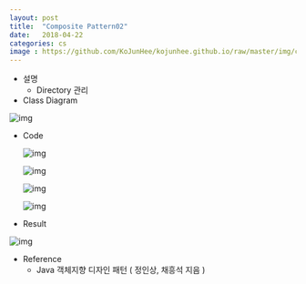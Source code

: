 ```yaml
---
layout: post
title:  "Composite Pattern02"
date:   2018-04-22
categories: cs
image : https://github.com/KoJunHee/kojunhee.github.io/raw/master/img/cs_img.jpg
---
```


- 설명
  - Directory 관리
- Class Diagram

![img](https://github.com/KoJunHee/kojunhee.github.io/raw/master/img/compp01.png)

- Code

  ![img](https://github.com/KoJunHee/kojunhee.github.io/raw/master/img/compp02.png)

  ![img](https://github.com/KoJunHee/kojunhee.github.io/raw/master/img/compp03.png)

  ![img](https://github.com/KoJunHee/kojunhee.github.io/raw/master/img/compp04.png)

  ![img](https://github.com/KoJunHee/kojunhee.github.io/raw/master/img/compp05.png)

- Result


![img](https://github.com/KoJunHee/kojunhee.github.io/raw/master/img/compositeRes.png)

- Reference
  - Java 객체지향 디자인 패턴 ( 정인상, 채흥석 지음 )
